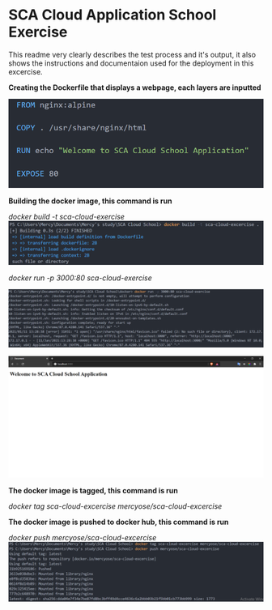 # SCA Cloud Application School Exercise

This readme very clearly describes the test process and it's output, it also shows the instructions and documentaion used for the deployment in this excercise.

**Creating the Dockerfile that displays a webpage, each layers are inputted**

![dockerfile](img/docker1.png)

**Building the docker image, this command is run**

*docker build -t sca-cloud-exercise*
![dockerimage](img/dockerimage.png)

*docker run -p 3000:80 sca-cloud-exercise*

![dockerrun](img/run.png)

![webpage](img/sca.png)

**The docker image is tagged, this command is run**

*docker tag sca-cloud-excercise mercyose/sca-cloud-excercise*

**The docker image is pushed to docker hub, this command is run**

*docker push mercyose/sca-cloud-excercise*
![](img/dockerpush.PNG)

